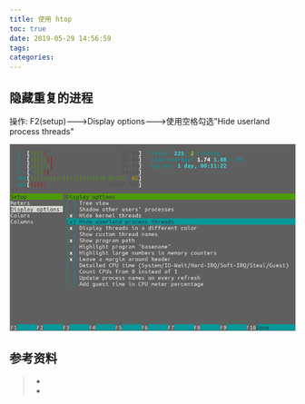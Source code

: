 ```yaml
---
title: 使用 htop
toc: true
date: 2019-05-29 14:56:59
tags:
categories:
---
```




## 隐藏重复的进程

操作:  F2(setup)--->Display options--->使用空格勾选"Hide userland process threads"

![img](use-htop/422101-20181127162844796-1697178316.png)













## 参考资料
> - []()
> - []()
